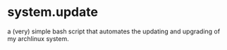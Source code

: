 system.update
=============

a (very) simple bash script that automates the updating and upgrading of my archlinux system.